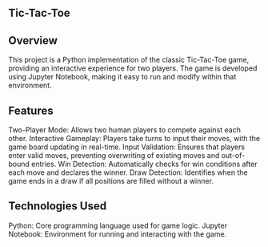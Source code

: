 ## **Tic-Tac-Toe**

## **Overview**
This project is a Python implementation of the classic Tic-Tac-Toe game, providing an interactive experience for two players. The game is developed using Jupyter Notebook, making it easy to run and modify within that environment.

## **Features**
Two-Player Mode: Allows two human players to compete against each other.
Interactive Gameplay: Players take turns to input their moves, with the game board updating in real-time.
Input Validation: Ensures that players enter valid moves, preventing overwriting of existing moves and out-of-bound entries.
Win Detection: Automatically checks for win conditions after each move and declares the winner.
Draw Detection: Identifies when the game ends in a draw if all positions are filled without a winner.

## **Technologies Used**
Python: Core programming language used for game logic.
Jupyter Notebook: Environment for running and interacting with the game.
